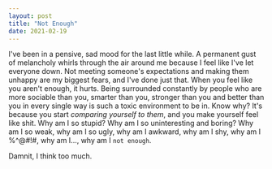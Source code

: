 ```yaml
---
layout: post
title: "Not Enough"
date: 2021-02-19
---
```


I've been in a pensive, sad mood for the last little while. A permanent gust of melancholy whirls through the air around me because I feel like I've let everyone down. Not meeting someone's expectations and making them
unhappy are my biggest fears, and I've done just that. When you feel like you aren't enough, it hurts. Being surrounded constantly by people who are more sociable than you, smarter than you, stronger than you and 
better than you in every single way is such a toxic environment to be in. Know why? It's because you start _comparing yourself to them_, and you make yourself feel like shit. Why am I so stupid? Why am I so uninteresting
and boring? Why am I so weak, why am I so ugly, why am I awkward, why am I shy, why am I %^@#!#, why am I..., why am I `not enough`.

Damnit, I think too much.